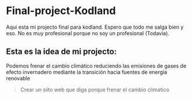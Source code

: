 # Final-project-Kodland

Aqui esta mi projecto final para kodland.
Espero que todo me salga bien y eso.
No es muy profesional porque no soy un profesional (Todavia).

## Esta es la idea de mi projecto:

Podemos frenar el cambio climático reduciendo las emisiones de gases de efecto invernadero mediante la transición hacia fuentes de energía renovable
>Crear un siito web que diga porque frenar el cambio climatico
